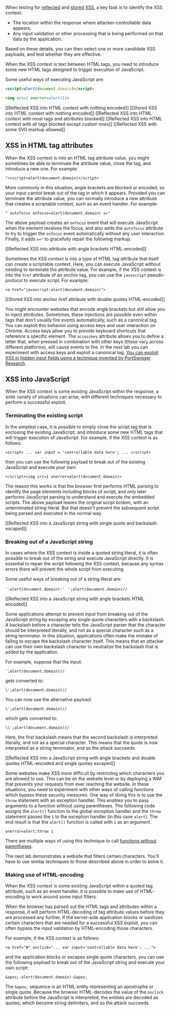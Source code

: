 When testing for [reflected](https://portswigger.net/web-security/cross-site-scripting/reflected) and [stored](https://portswigger.net/web-security/cross-site-scripting/stored) [XSS](https://portswigger.net/web-security/cross-site-scripting), a key task is to identify the XSS context:

- The location within the response where attacker-controllable data appears.
- Any input validation or other processing that is being performed on that data by the application.

Based on these details, you can then select one or more candidate XSS payloads, and test whether they are effective.

When the XSS context is text between HTML tags, you need to introduce some new HTML tags designed to trigger execution of JavaScript.

Some useful ways of executing JavaScript are:


``` html
<script>alert(document.domain)</script>

<img src=1 onerror=alert(1)>
```

[[Reflected XSS into HTML context with nothing encoded]]
[[Stored XSS into HTML context with nothing encoded]]
[[Reflected XSS into HTML context with most tags and attributes blocked]]
[[Reflected XSS into HTML context with all tags blocked except custom ones]]
[[Reflected XSS with some SVG markup allowed]]

## XSS in HTML tag attributes

When the XSS context is into an HTML tag attribute value, you might sometimes be able to terminate the attribute value, close the tag, and introduce a new one. For example:

`"><script>alert(document.domain)</script>`

More commonly in this situation, angle brackets are blocked or encoded, so your input cannot break out of the tag in which it appears. Provided you can terminate the attribute value, you can normally introduce a new attribute that creates a scriptable context, such as an event handler. For example:

`" autofocus onfocus=alert(document.domain) x="`

The above payload creates an `onfocus` event that will execute JavaScript when the element receives the focus, and also adds the `autofocus` attribute to try to trigger the `onfocus` event automatically without any user interaction. Finally, it adds `x="` to gracefully repair the following markup.

[[Reflected XSS into attribute with angle brackets HTML-encoded]]

Sometimes the XSS context is into a type of HTML tag attribute that itself can create a scriptable context. Here, you can execute JavaScript without needing to terminate the attribute value. For example, if the XSS context is into the `href` attribute of an anchor tag, you can use the `javascript` pseudo-protocol to execute script. For example:

`<a href="javascript:alert(document.domain)">`

[[Stored XSS into anchor href attribute with double quotes HTML-encoded]]

You might encounter websites that encode angle brackets but still allow you to inject attributes. Sometimes, these injections are possible even within tags that don't usually fire events automatically, such as a canonical tag. You can exploit this behavior using access keys and user interaction on Chrome. Access keys allow you to provide keyboard shortcuts that reference a specific element. The `accesskey` attribute allows you to define a letter that, when pressed in combination with other keys (these vary across different platforms), will cause events to fire. In the next lab you can experiment with access keys and exploit a canonical tag. [You can exploit XSS in hidden input fields using a technique invented by PortSwigger Research](https://portswigger.net/research/xss-in-hidden-input-fields).


## XSS into JavaScript

When the XSS context is some existing JavaScript within the response, a wide variety of situations can arise, with different techniques necessary to perform a successful exploit.

### Terminating the existing script

In the simplest case, it is possible to simply close the script tag that is enclosing the existing JavaScript, and introduce some new HTML tags that will trigger execution of JavaScript. For example, if the XSS context is as follows:

`<script> ... var input = 'controllable data here'; ... </script>`

then you can use the following payload to break out of the existing JavaScript and execute your own:

`</script><img src=1 onerror=alert(document.domain)>`

The reason this works is that the browser first performs HTML parsing to identify the page elements including blocks of script, and only later performs JavaScript parsing to understand and execute the embedded scripts. The above payload leaves the original script broken, with an unterminated string literal. But that doesn't prevent the subsequent script being parsed and executed in the normal way.

[[Reflected XSS into a JavaScript string with single quote and backslash escaped]]

### Breaking out of a JavaScript string

In cases where the XSS context is inside a quoted string literal, it is often possible to break out of the string and execute JavaScript directly. It is essential to repair the script following the XSS context, because any syntax errors there will prevent the whole script from executing.

Some useful ways of breaking out of a string literal are:

`'-alert(document.domain)-' `
`';alert(document.domain)//`

[[Reflected XSS into a JavaScript string with angle brackets HTML encoded]]

Some applications attempt to prevent input from breaking out of the JavaScript string by escaping any single quote characters with a backslash. A backslash before a character tells the JavaScript parser that the character should be interpreted literally, and not as a special character such as a string terminator. In this situation, applications often make the mistake of failing to escape the backslash character itself. This means that an attacker can use their own backslash character to neutralize the backslash that is added by the application.

For example, suppose that the input:

`';alert(document.domain)//`

gets converted to:

`\';alert(document.domain)//`

You can now use the alternative payload:

`\';alert(document.domain)//`

which gets converted to:

`\\';alert(document.domain)//`

Here, the first backslash means that the second backslash is interpreted literally, and not as a special character. This means that the quote is now interpreted as a string terminator, and so the attack succeeds.

[[Reflected XSS into a JavaScript string with angle brackets and double quotes HTML-encoded and single quotes escaped]]

Some websites make XSS more difficult by restricting which characters you are allowed to use. This can be on the website level or by deploying a WAF that prevents your requests from ever reaching the website. In these situations, you need to experiment with other ways of calling functions which bypass these security measures. One way of doing this is to use the `throw` statement with an exception handler. This enables you to pass arguments to a function without using parentheses. The following code assigns the `alert()` function to the global exception handler and the `throw` statement passes the `1` to the exception handler (in this case `alert`). The end result is that the `alert()` function is called with `1` as an argument.

`onerror=alert;throw 1`

There are multiple ways of using this technique to call [functions without parentheses](https://portswigger.net/research/xss-without-parentheses-and-semi-colons).

The next lab demonstrates a website that filters certain characters. You'll have to use similar techniques to those described above in order to solve it.

### Making use of HTML-encoding

When the XSS context is some existing JavaScript within a quoted tag attribute, such as an event handler, it is possible to make use of HTML-encoding to work around some input filters.

When the browser has parsed out the HTML tags and attributes within a response, it will perform HTML-decoding of tag attribute values before they are processed any further. If the server-side application blocks or sanitizes certain characters that are needed for a successful XSS exploit, you can often bypass the input validation by HTML-encoding those characters.

For example, if the XSS context is as follows:

`<a href="#" onclick="... var input='controllable data here'; ...">`

and the application blocks or escapes single quote characters, you can use the following payload to break out of the JavaScript string and execute your own script:

`&apos;-alert(document.domain)-&apos;`

The `&apos;` sequence is an HTML entity representing an apostrophe or single quote. Because the browser HTML-decodes the value of the `onclick` attribute before the JavaScript is interpreted, the entities are decoded as quotes, which become string delimiters, and so the attack succeeds.



